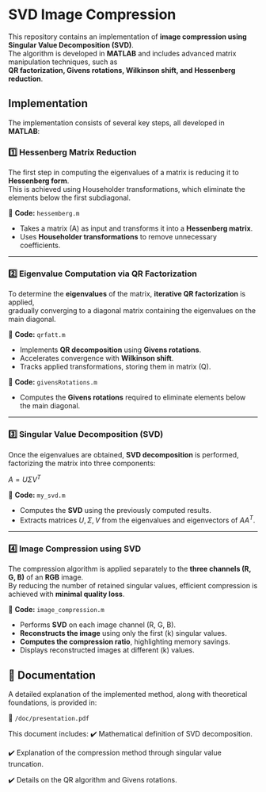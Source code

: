 SVD Image Compression
=====================

This repository contains an implementation of **image compression using Singular Value Decomposition (SVD)**.  
The algorithm is developed in **MATLAB** and includes advanced matrix manipulation techniques, such as  
**QR factorization, Givens rotations, Wilkinson shift, and Hessenberg reduction**.

## Implementation

The implementation consists of several key steps, all developed in **MATLAB**:

### 1️⃣ **Hessenberg Matrix Reduction**

The first step in computing the eigenvalues of a matrix is reducing it to **Hessenberg form**.  
This is achieved using Householder transformations, which eliminate the elements below the first subdiagonal.

📌 **Code:** `hessemberg.m`

- Takes a matrix \(A\) as input and transforms it into a **Hessenberg matrix**.
- Uses **Householder transformations** to remove unnecessary coefficients.

---

### 2️⃣ **Eigenvalue Computation via QR Factorization**

To determine the **eigenvalues** of the matrix, **iterative QR factorization** is applied,  
gradually converging to a diagonal matrix containing the eigenvalues on the main diagonal.

📌 **Code:** `qrfatt.m`

- Implements **QR decomposition** using **Givens rotations**.
- Accelerates convergence with **Wilkinson shift**.
- Tracks applied transformations, storing them in matrix \(Q\).

📌 **Code:** `givensRotations.m`

- Computes the **Givens rotations** required to eliminate elements below the main diagonal.

---

### 3️⃣ **Singular Value Decomposition (SVD)**

Once the eigenvalues are obtained, **SVD decomposition** is performed, factorizing the matrix into three components:

$A = U \Sigma V^T$

📌 **Code:** `my_svd.m`

- Computes the **SVD** using the previously computed results.
- Extracts matrices $U, \Sigma, V$ from the eigenvalues and eigenvectors of $A A^T$.

---

### 4️⃣ **Image Compression using SVD**

The compression algorithm is applied separately to the **three channels (R, G, B)** of an **RGB** image.  
By reducing the number of retained singular values, efficient compression is achieved with **minimal quality loss**.

📌 **Code:** `image_compression.m`

- Performs **SVD** on each image channel (R, G, B).
- **Reconstructs the image** using only the first \(k\) singular values.
- **Computes the compression ratio**, highlighting memory savings.
- Displays reconstructed images at different \(k\) values.

## 📄 Documentation

A detailed explanation of the implemented method, along with theoretical foundations, is provided in:

📌 `/doc/presentation.pdf`

This document includes:
✔️ Mathematical definition of SVD decomposition.

✔️ Explanation of the compression method through singular value truncation.

✔️ Details on the QR algorithm and Givens rotations.
